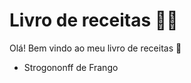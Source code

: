 # Livro de receitas :man_cook:

Olá! Bem vindo ao meu livro de receitas :wave:

- Strogononff de Frango

